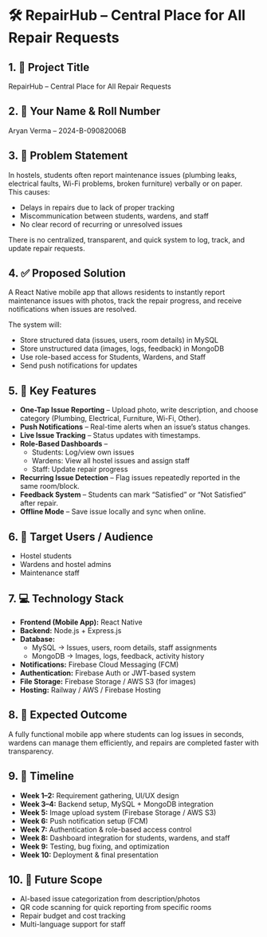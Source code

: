 # 🛠 RepairHub – Central Place for All Repair Requests

## 1. 🚀 Project Title
RepairHub – Central Place for All Repair Requests

## 2. 👤 Your Name & Roll Number
Aryan Verma – 2024-B-09082006B

## 3. 📌 Problem Statement
In hostels, students often report maintenance issues (plumbing leaks, electrical faults, Wi-Fi problems, broken furniture) verbally or on paper.  
This causes:  
- Delays in repairs due to lack of proper tracking  
- Miscommunication between students, wardens, and staff  
- No clear record of recurring or unresolved issues  

There is no centralized, transparent, and quick system to log, track, and update repair requests.

## 4. ✅ Proposed Solution
A React Native mobile app that allows residents to instantly report maintenance issues with photos, track the repair progress, and receive notifications when issues are resolved.

The system will:
- Store structured data (issues, users, room details) in MySQL  
- Store unstructured data (images, logs, feedback) in MongoDB  
- Use role-based access for Students, Wardens, and Staff  
- Send push notifications for updates  

## 5. 🔑 Key Features
- **One-Tap Issue Reporting** – Upload photo, write description, and choose category (Plumbing, Electrical, Furniture, Wi-Fi, Other).  
- **Push Notifications** – Real-time alerts when an issue’s status changes.  
- **Live Issue Tracking** – Status updates with timestamps.  
- **Role-Based Dashboards** –  
  - Students: Log/view own issues  
  - Wardens: View all hostel issues and assign staff  
  - Staff: Update repair progress  
- **Recurring Issue Detection** – Flag issues repeatedly reported in the same room/block.  
- **Feedback System** – Students can mark “Satisfied” or “Not Satisfied” after repair.  
- **Offline Mode** – Save issue locally and sync when online.  

## 6. 🎯 Target Users / Audience
- Hostel students  
- Wardens and hostel admins  
- Maintenance staff  

## 7. 💻 Technology Stack
- **Frontend (Mobile App):** React Native  
- **Backend:** Node.js + Express.js  
- **Database:**  
  - MySQL → Issues, users, room details, staff assignments  
  - MongoDB → Images, logs, feedback, activity history  
- **Notifications:** Firebase Cloud Messaging (FCM)  
- **Authentication:** Firebase Auth or JWT-based system  
- **File Storage:** Firebase Storage / AWS S3 (for images)  
- **Hosting:** Railway / AWS / Firebase Hosting  

## 8. 💯 Expected Outcome
A fully functional mobile app where students can log issues in seconds, wardens can manage them efficiently, and repairs are completed faster with transparency.

## 9. 📅 Timeline
- **Week 1–2:** Requirement gathering, UI/UX design  
- **Week 3–4:** Backend setup, MySQL + MongoDB integration  
- **Week 5:** Image upload system (Firebase Storage / AWS S3)  
- **Week 6:** Push notification setup (FCM)  
- **Week 7:** Authentication & role-based access control  
- **Week 8:** Dashboard integration for students, wardens, and staff  
- **Week 9:** Testing, bug fixing, and optimization  
- **Week 10:** Deployment & final presentation  

## 10. 📌 Future Scope
- AI-based issue categorization from description/photos  
- QR code scanning for quick reporting from specific rooms  
- Repair budget and cost tracking  
- Multi-language support for staff  

